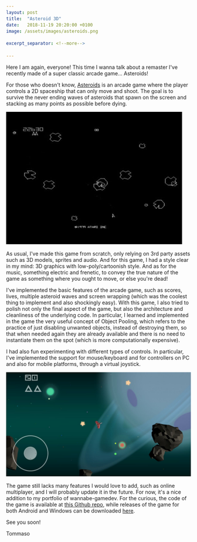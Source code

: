 ```yaml
---
layout: post
title:  "Asteroid 3D"
date:   2018-11-19 20:20:00 +0100
image: /assets/images/asteroids.png

excerpt_separator: <!--more-->

---
```

Here I am again, everyone! This time I wanna talk about a remaster I've recently made of a super classic arcade game... Asteroids!

<!--more-->

For those who doesn't know, [Asteroids](https://en.wikipedia.org/wiki/Asteroids_(video_game)) is an arcade game where the player controls a 2D spaceship that can only move and shoot. The goal is to survive the never ending waves of asteroids that spawn on the screen and stacking as many points as possible before dying.

![Arcade Asteroids](/assets/images/asteroids-arcade.jpg)

As usual, I've made this game from scratch, only relying on 3rd party assets such as 3D models, sprites and audio. And for this game, I had a style clear in my mind: 3D graphics with low-poly/cartoonish style. And as for the music, something electric and frenetic, to convey the true nature of the game as something where you ought to move, or else you're dead!

I've implemented the basic features of the arcade game, such as scores, lives, multiple asteroid waves and screen wrapping (which was the coolest thing to implement and also shockingly easy). With this game, I also tried to polish not only the final aspect of the game, but also the architecture and cleanliness of the underlying code. In particular, I learned and implemented in the game the very useful concept of Object Pooling, which refers to the practice of just disabling unwanted objects, instead of destroying them, so that when needed again they are already available and there is no need to instantiate them on the spot (which is more computationally expensive).

I had also fun experimenting with different types of controls. In particular, I've implemented the support for mouse/keyboard and for controllers on PC and also for mobile platforms, through a virtual joystick.

![Asteroids 3D on mobile](/assets/images/asteroids-mobile.jpg)

The game still lacks many features I would love to add, such as online multiplayer, and I will probably update it in the future. For now, it's a nice addition to my portfolio of wannabe-gamedev. For the curious, the code of the game is available at [this Github repo](https://github.com/oddlord/unity-asteroids), while releases of the game for both Android and Windows can be downloaded [here](https://drive.google.com/drive/folders/1p2B6a51zJ4EjgFtYFJgk6XFCB7SYhkSL?usp=sharing).

See you soon!

Tommaso

